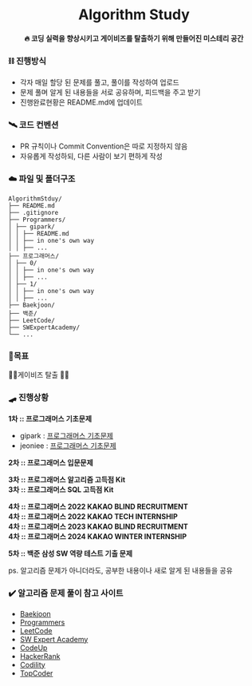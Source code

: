 <h1 align="center">Algorithm Study</h1>
<h4 align="center">🔥 코딩 실력을 향상시키고 게이비즈를 탈출하기 위해 만들어진 미스테리 공간
</h4>

### ⛓️ 진행방식
- 각자 매일 할당 된 문제를 풀고, 풀이를 작성하여 업로드
- 문제 풀며 알게 된 내용들을 서로 공유하며, 피드백을 주고 받기
- 진행완료현황은 README.md에 업데이트

### 🛰️ 코드 컨벤션
- PR 규칙이나 Commit Convention은 따로 지정하지 않음
- 자유롭게 작성하되, 다른 사람이 보기 편하게 작성

### ☁️ 파일 및 폴더구조
```text
AlgorithmStduy/
├── README.md
├── .gitignore
├── Programmers/
│ ├── gipark/
│ │ ├── README.md
│ │ ├── in one's own way
│ │ ├── ...
├── 프로그래머스/
│ ├── 0/
│ │ ├── in one's own way
│ │ ├── ...
│ ├── 1/
│ │ ├── in one's own way
│ │ ├── ...
├── Baekjoon/
├── 백준/
├── LeetCode/
├── SWExpertAcademy/
└── ...
```

### 💙목표
🏃‍♀️게이비즈 탈출 🏃‍♀️

### 🛹 진행상황
**1차 :: 프로그래머스 기초문제**
* gipark : [프로그래머스 기초문제](./Programmers/gipark)
* jeoniee : [프로그래머스 기초문제](./프로그래머스)

**2차 :: 프로그래머스 입문문제**

**3차 :: 프로그래머스 알고리즘 고득점 Kit**  
**3차 :: 프로그래머스 SQL 고득점 Kit**  

**4차 :: 프로그래머스 2022 KAKAO BLIND RECRUITMENT**  
**4차 :: 프로그래머스 2022 KAKAO TECH INTERNSHIP**  
**4차 :: 프로그래머스 2023 KAKAO BLIND RECRUITMENT**  
**4차 :: 프로그래머스 2024 KAKAO WINTER INTERNSHIP**  

**5차 :: 백준 삼성 SW 역량 테스트 기출 문제**  

ps. 알고리즘 문제가 아니더라도, 공부한 내용이나 새로 알게 된 내용들을 공유


### ✔️ 알고리즘 문제 풀이 참고 사이트
- [Baekjoon](https://www.acmicpc.net/)
- [Programmers](https://programmers.co.kr/)
- [LeetCode](https://leetcode.com/)
- [SW Expert Academy](https://swexpertacademy.com/main/main.do)
- [CodeUp](https://codeup.kr/index.php)
- [HackerRank](https://www.hackerrank.com/dashboard)
- [Codility](https://app.codility.com/programmers/lessons/1-iterations/)
- [TopCoder](https://www.topcoder.com/)
